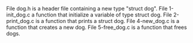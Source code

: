 File dog.h is a header file containing a new type "struct dog".
File 1-init_dog.c a function that initialize a variable of type struct dog.
File 2-print_dog.c is a function that prints a struct dog.
File 4-new_dog.c is a function that creates a new dog.
File 5-free_dog.c is a function that frees dogs.

